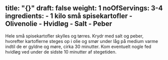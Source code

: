 title: "{}"
draft: false
weight: 1
noOfServings: 3-4
ingredients:
	- 1 kilo små spisekartofler
	- Olivenolie
	- Hvidløg
	- Salt
	- Peber
---

Hele små spisekartofler skylles og tørres. Krydr med salt og peber,
hvorefter kartoflerne steges op i olie og smør under låg på medium varme
indtil de er gyldne og møre, cirka 30 minutter. Kom eventuelt nogle fed
hvidløg ved under de sidste 10 minutter af stegetiden.

